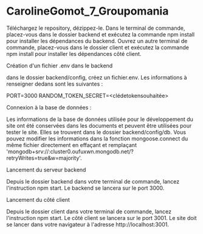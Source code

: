 # CarolineGomot_7_Groupomania


Téléchargez le repository, dézippez-le. Dans le terminal de commande, placez-vous dans le dossier backend et exécutez la commande npm install pour installer les dépendances du backend. Ouvrez un autre terminal de commande, placez-vous dans le dossier client et exécutez la commande npm install pour installer les dépendances côté client.

Création d'un fichier .env dans le backend

dans le dossier backend/config, créez un fichier.env. Les informations à renseigner dedans sont les suivantes : 

PORT=3000
RANDOM_TOKEN_SECRET=<clédetokensouhaitée>


Connexion à la base de données :

Les informations de la base de données utilisée pour le développement du site ont été conservées dans les documents et peuvent être utilisées pour tester le site. Elles se trouvent dans le dossier backend/config/db. Vous pouvez modifier les informations dans la fonction mongoose.connect du même fichier directement en effaçant et remplaçant 'mongodb+srv://<nomutilisateur>:<motdepasse>cluster0.oufuxwn.mongodb.net/<nomdatabase>?retryWrites=true&w=majority'.

Lancement du serveur backend

Depuis le dossier backend dans votre terminal de commande, lancez l'instruction npm start. Le backend se lancera sur le port 3000. 

Lancement du côté client

Depuis le dossier client dans votre terminal de commande, lancez l'instruction npm start. Le côté client se lancera sur le port 3001. Le site doit se lancer dans votre navigateur à l'adresse http://localhost:3001.
